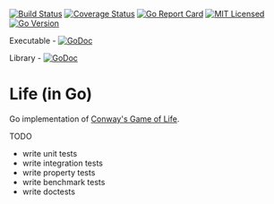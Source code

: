 [![Build Status](https://travis-ci.org/jeremy-miller/life-go.svg?branch=master)](https://travis-ci.org/jeremy-miller/life-go)
[![Coverage Status](https://coveralls.io/repos/github/jeremy-miller/life-go/badge.svg?branch=master)](https://coveralls.io/github/jeremy-miller/life-go?branch=master)
[![Go Report Card](https://goreportcard.com/badge/github.com/jeremy-miller/life-go)](https://goreportcard.com/report/github.com/jeremy-miller/life-go)
[![MIT Licensed](https://img.shields.io/badge/license-MIT-blue.svg)](https://github.com/jeremy-miller/life-go/blob/master/LICENSE)
[![Go Version](https://img.shields.io/badge/Go-1.10-blue.svg)]()

Executable - [![GoDoc](https://godoc.org/github.com/jeremy-miller/life-go/cmd/life?status.svg)](https://godoc.org/github.com/jeremy-miller/life-go/cmd/life)

Library - [![GoDoc](https://godoc.org/github.com/jeremy-miller/life-go/internal/life?status.svg)](https://godoc.org/github.com/jeremy-miller/life-go/internal/life)

# Life (in Go)
Go implementation of [Conway's Game of Life](https://en.wikipedia.org/wiki/Conway%27s_Game_of_Life).

TODO
- write unit tests
- write integration tests
- write property tests
- write benchmark tests
- write doctests
